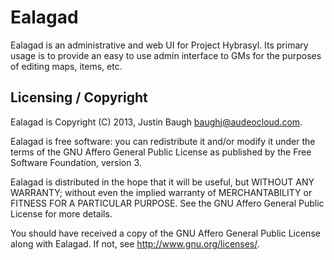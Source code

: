 # Ealagad

Ealagad is an administrative and web UI for Project Hybrasyl.
Its primary usage is to provide an easy to use admin interface to GMs for the
purposes of editing maps, items, etc.

## Licensing / Copyright

Ealagad is Copyright (C) 2013, Justin Baugh <baughj@audeocloud.com>.

Ealagad is free software: you can redistribute it and/or modify it under the
terms of the GNU Affero General Public License as published by the Free
Software Foundation, version 3.

Ealagad is distributed in the hope that it will be useful, but WITHOUT ANY
WARRANTY; without even the implied warranty of MERCHANTABILITY or FITNESS FOR A
PARTICULAR PURPOSE. See the GNU Affero General Public License for more details.

You should have received a copy of the GNU Affero General Public License
along with Ealagad.  If not, see <http://www.gnu.org/licenses/>.

